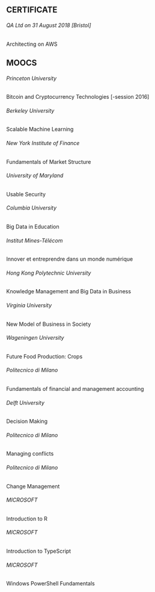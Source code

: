 ## CERTIFICATE

######  QA Ltd on 31 August 2018 [Bristol]
Architecting on AWS


## MOOCS 

###### Princeton University
Bitcoin and Cryptocurrency Technologies [-session 2016]

###### Berkeley University
Scalable Machine Learning

###### New York Institute of Finance
Fundamentals of Market Structure

###### University of Maryland	
Usable Security

###### Columbia University
Big Data in Education

###### Institut Mines-Télécom
Innover et entreprendre dans un monde numérique

###### Hong Kong Polytechnic University
Knowledge Management and Big Data in Business

###### Virginia University
New Model of Business in Society

###### Wageningen University
Future Food Production: Crops

###### Politecnico di Milano
Fundamentals of financial and management accounting

###### Delft University
Decision Making

###### Politecnico di Milano
Managing conflicts

###### Politecnico di Milano
Change Management

###### MICROSOFT
Introduction to R

###### MICROSOFT
Introduction to TypeScript

###### MICROSOFT
Windows PowerShell Fundamentals  
